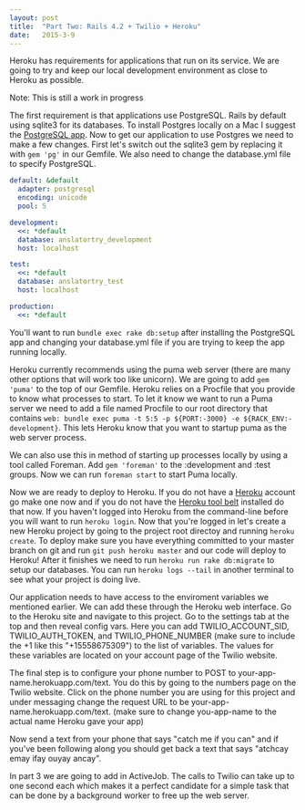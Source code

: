 ```yaml
---
layout: post
title:  "Part Two: Rails 4.2 + Twilio + Heroku"
date:   2015-3-9
---
```


<p class="intro"><span class="dropcap">H</span>eroku has requirements for applications that run on its service. We are going to try and keep our local development environment as close to Heroku as possible.

Note: This is still a work in progress

The first requirement is that applications use PostgreSQL. Rails by default using sqlite3 for its databases. To install Postgres locally on a Mac I suggest the [PostgreSQL app](http://postgresapp.com/). Now to get our application to use Postgres we need to make a few changes. First let's switch out the sqlite3 gem by replacing it with `gem 'pg'` in our Gemfile. We also need to change the database.yml file to specify PostgreSQL.

```yaml
default: &default
  adapter: postgresql
  encoding: unicode
  pool: 5

development:
  <<: *default
  database: anslatortry_development
  host: localhost

test:
  <<: *default
  database: anslatortry_test
  host: localhost

production:
  <<: *default
```

You'll want to run `bundle exec rake db:setup` after installing the PostgreSQL app and changing your database.yml file if you are trying to keep the app running locally.

Heroku currently recommends using the puma web server (there are many other options that will work too like unicorn). We are going to add `gem 'puma'` to the top of our Gemfile. Heroku relies on a Procfile that you provide to know what processes to start. To let it know we want to run a Puma server we need to add a file named Procfile to our root directory that contains `web: bundle exec puma -t 5:5 -p ${PORT:-3000} -e ${RACK_ENV:-development}`. This lets Heroku know that you want to startup puma as the web server process.

We can also use this in method of starting up processes locally by using a tool called Foreman. Add `gem 'foreman'` to the :development and :test groups. Now we can run `foreman start` to start Puma locally.

Now we are ready to deploy to Heroku. If you do not have a [Heroku](https://heroku.com/) account go make one now and if you do not have the [Heroku tool belt](https://toolbelt.heroku.com/) installed do that now. If you haven't logged into Heroku from the command-line before you will want to run `heroku login`. Now that you're logged in let's create a new Heroku project by going to the project root directoy and running `heroku create`. To deploy make sure you have everything committed to your master branch on git and run `git push heroku master` and our code will deploy to Heroku! After it finishes we need to run `heroku run rake db:migrate` to setup our databases. You can run `heroku logs --tail` in another terminal to see what your project is doing live.

Our application needs to have access to the enviroment variables we mentioned earlier. We can add these through the Heroku web interface. Go to the Heroku site and navigate to this project. Go to the settings tab at the top and then reveal config vars. Here you can add TWILIO\_ACCOUNT\_SID, TWILIO\_AUTH\_TOKEN, and TWILIO\_PHONE\_NUMBER (make sure to include the +1 like this "+15558675309") to the list of variables. The values for these variables are located on your account page of the Twilio website.

The final step is to configure your phone number to POST to your-app-name.herokuapp.com/text. You do this by going to the numbers page on the Twilio website. Click on the phone number you are using for this project and under messaging change the request URL to be your-app-name.herokuapp.com/text. (make sure to change you-app-name to the actual name Heroku gave your app)

Now send a text from your phone that says "catch me if you can" and if you've been following along you should get back a text that says "atchcay emay ifay ouyay ancay".

In part 3 we are going to add in ActiveJob. The calls to Twilio can take up to one second each which makes it a perfect candidate for a simple task that can be done by a background worker to free up the web server.
